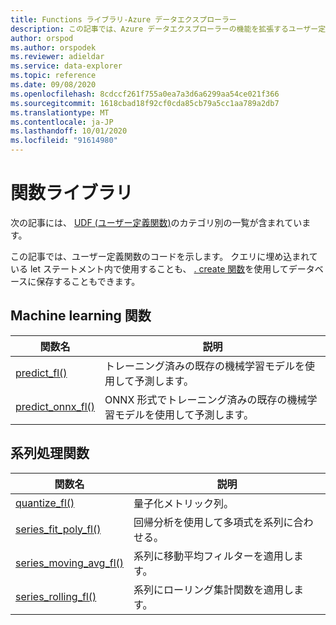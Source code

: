 ```yaml
---
title: Functions ライブラリ-Azure データエクスプローラー
description: この記事では、Azure データエクスプローラーの機能を拡張するユーザー定義関数について説明します。
author: orspod
ms.author: orspodek
ms.reviewer: adieldar
ms.service: data-explorer
ms.topic: reference
ms.date: 09/08/2020
ms.openlocfilehash: 8cdccf261f755a0ea7a3d6a6299aa54ce021f366
ms.sourcegitcommit: 1618cbad18f92cf0cda85cb79a5cc1aa789a2db7
ms.translationtype: MT
ms.contentlocale: ja-JP
ms.lasthandoff: 10/01/2020
ms.locfileid: "91614980"
---
```

# <a name="functions-library"></a>関数ライブラリ

次の記事には、 [UDF (ユーザー定義関数)](../query/functions/user-defined-functions.md)のカテゴリ別の一覧が含まれています。

この記事では、ユーザー定義関数のコードを示します。  クエリに埋め込まれている let ステートメント内で使用することも、 [. create 関数](../management/create-function.md)を使用してデータベースに保存することもできます。

## <a name="machine-learning-functions"></a>Machine learning 関数

|関数名     |説明                                          |
|-------------------------|--------------------------------------------------------|
|[predict_fl()](predict-fl.md)|トレーニング済みの既存の機械学習モデルを使用して予測します。 |
|[predict_onnx_fl()](predict-onnx-fl.md)| ONNX 形式でトレーニング済みの既存の機械学習モデルを使用して予測します。 |

## <a name="series-processing-functions"></a>系列処理関数

|関数名     |説明                                          |
|-------------------------|--------------------------------------------------------|
|[quantize_fl()](quantize-fl.md)|量子化メトリック列。 |
|[series_fit_poly_fl()](series-fit-poly-fl.md)|回帰分析を使用して多項式を系列に合わせる。 |
|[series_moving_avg_fl()](series-moving-avg-fl.md)|系列に移動平均フィルターを適用します。 |
|[series_rolling_fl()](series-rolling-fl.md)|系列にローリング集計関数を適用します。 |
